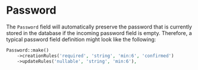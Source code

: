 # Password

The `Password` field will automatically preserve the password that is currently stored in the database if the incoming password field is empty. Therefore, a typical password field definition might look like the following:

```php
Password::make()
    ->creationRules('required', 'string', 'min:6', 'confirmed')
    ->updateRules('nullable', 'string', 'min:6'),
```
